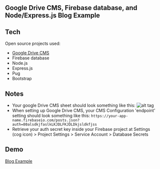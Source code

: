 Google Drive CMS, Firebase database, and Node/Express.js Blog Example
---

Tech
-----------

Open source projects used:

* [Google Drive CMS]
* Firebase database
* Node.js
* Express.js
* Pug
* Bootstrap

Notes
-----------

* Your google Drive CMS sheet should look something like this:
![alt tag](https://github.com/david-j-davis/node-google-drive-cms-blog/blob/master/public/img/drive-example.png)
* When setting up Google Drive CMS, your CMS Configuration 'endpoint' setting should look something like this: ```https://your-app-name.firebaseio.com/posts.json?auth=80alsdkjfaslkLKJDLFKJDLDkjsldkfjss```
* Retrieve your auth secret key inside your Firebase project at Settings (cog icon) > Project Settings > Service Account > Database Secrets

Demo
-----------
[Blog Example]

[Blog Example]:https://node-drive-blog.herokuapp.com/
[David Davis]:http://david-james-davis.com
[Google Drive CMS]:https://www.drivecms.xyz/
